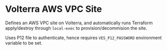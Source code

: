 # Volterra AWS VPC Site

Defines an AWS VPC site on Volterra, and automatically runs Terraform apply/destroy through `local-exec` to provision/decommision the site.

Uses P12 file to authenticate, hence requires `VES_P12_PASSWORD` environment variable to be set.
